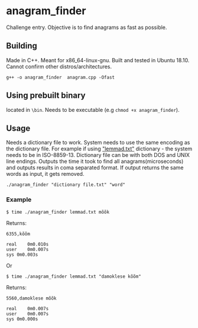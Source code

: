 # anagram_finder
Challenge entry.
Objective is to find anagrams as fast as possible.


## Building

Made in C++. Meant for x86_64-linux-gnu. Built and tested in Ubuntu 18.10. Cannot confirm other distros/architectures.
```
g++ -o anagram_finder  anagram.cpp -Ofast

```
## Using prebuilt binary

located in `\bin`. Needs to be executable (e.g `chmod +x anagram_finder`).

## Usage

Needs a dictionary file to work. System needs to use the same encoding as the dictionary file. For example if using ["lemmad.txt"](http://www.eki.ee/tarkvara/wordlist/lemmad.zip) dictionary - the system needs to be in ISO-8859-13. Dictionary file can be with both DOS and UNIX line endings. Outputs the time it took to find all anagrams(microseconds) and outputs results in coma separated format. If output returns the same words as input, it gets removed. 

```
./anagram_finder "dictionary file.txt" "word"

```

### Example
```
$ time ./anagram_finder lemmad.txt mõõk
```
Returns:
```
6355,kõõm

real	0m0.010s
user	0m0.007s
sys	0m0.003s

```

Or
```
$ time ./anagram_finder lemmad.txt "damoklese kõõm"
```
Returns:
```
5560,damoklese mõõk

real	0m0.007s
user	0m0.007s
sys	0m0.000s

```


